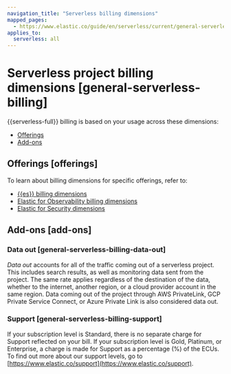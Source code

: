```yaml
---
navigation_title: "Serverless billing dimensions"
mapped_pages:
  - https://www.elastic.co/guide/en/serverless/current/general-serverless-billing.html
applies_to:
  serverless: all
---
```


# Serverless project billing dimensions [general-serverless-billing]

{{serverless-full}} billing is based on your usage across these dimensions:

* [Offerings](#offerings)
* [Add-ons](#add-ons)


## Offerings [offerings] 

To learn about billing dimensions for specific offerings, refer to:

* [{{es}} billing dimensions](elasticsearch-billing-dimensions.md)
* [Elastic for Observability billing dimensions](elastic-observability-billing-dimensions.md)
* [Elastic for Security dimensions](security-billing-dimensions.md)


## Add-ons [add-ons] 


### Data out [general-serverless-billing-data-out] 

*Data out* accounts for all of the traffic coming out of a serverless project. This includes search results, as well as monitoring data sent from the project. The same rate applies regardless of the destination of the data, whether to the internet, another region, or a cloud provider account in the same region. Data coming out of the project through AWS PrivateLink, GCP Private Service Connect, or Azure Private Link is also considered data out.


### Support [general-serverless-billing-support] 

If your subscription level is Standard, there is no separate charge for Support reflected on your bill. If your subscription level is Gold, Platinum, or Enterprise, a charge is made for Support as a percentage (%) of the ECUs. To find out more about our support levels, go to [https://www.elastic.co/support](https://www.elastic.co/support).

